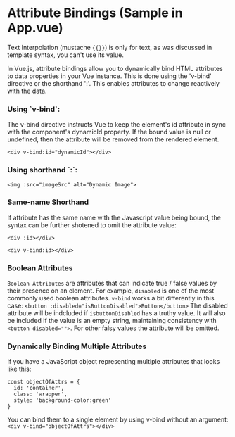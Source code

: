 <h1>Attribute Bindings (Sample in App.vue)</h1>

Text Interpolation (mustache `{{}}`) is only for text, as was discussed in template syntax, you can't use its value.

In Vue.js, attribute bindings allow you to dynamically bind HTML attributes to data properties in your Vue instance. This is done using the 'v-bind' directive or the shorthand ':'. This enables attributes to change reactively with the data.

<h3>Using `v-bind`:</h3>

The v-bind directive instructs Vue to keep the element's id attribute in sync with the component's dynamicId property. If the bound value is null or undefined, then the attribute will be removed from the rendered element.

`<div v-bind:id="dynamicId"></div>`

<h3>Using shorthand `:`:</h3>

`<img :src="imageSrc" alt="Dynamic Image">`

<h3>Same-name Shorthand</h3>

If attribute has the same name with the Javascript value being bound, the syntax can be further shotened to omit the attribute value:
<!-- same as :id="id" -->
`<div :id></div>`

<!-- this also works -->
`<div v-bind:id></div>`

<h3>Boolean Attributes</h3>

`Boolean Attributes` are attributes that can indicate true / false values by their presence on an element. For example, `disabled` is one of the most commonly used boolean attributes.
`v-bind` works a bit differently in this case:
`<button :disabled="isButtonDisabled">Button</button>`
The disabled attribute will be indcluded if `isbuttonDisabled` has a truthy value. It will also be included if the value is an empty string, maintaining consistency with `<button disabled="">`. For other falsy values the attribute will be omitted.


<h3>Dynamically Binding Multiple Attributes​</h3>

If you have a JavaScript object representing multiple attributes that looks like this:
```
const objectOfAttrs = {
  id: 'container',
  class: 'wrapper',
  style: 'background-color:green'
}
```
You can bind them to a single element by using v-bind without an argument:
`<div v-bind="objectOfAttrs"></div>`

